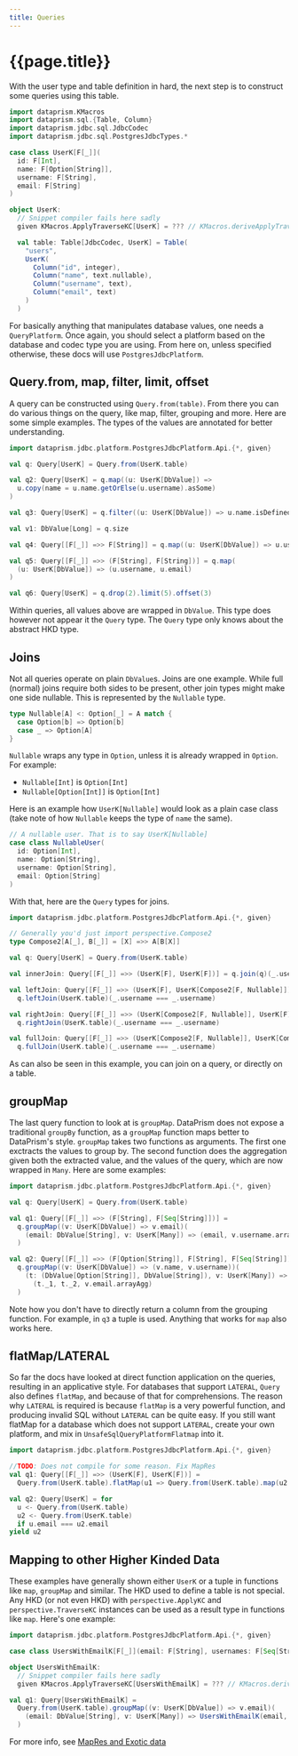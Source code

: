 ```yaml
---
title: Queries
---
```


# {{page.title}}

With the user type and table definition in hard, the next step is to construct some queries using this table.

```scala 3 sc-name:User.scala
import dataprism.KMacros
import dataprism.sql.{Table, Column}
import dataprism.jdbc.sql.JdbcCodec
import dataprism.jdbc.sql.PostgresJdbcTypes.*

case class UserK[F[_]](
  id: F[Int],
  name: F[Option[String]],
  username: F[String],
  email: F[String]
)

object UserK:
  // Snippet compiler fails here sadly
  given KMacros.ApplyTraverseKC[UserK] = ??? // KMacros.deriveApplyTraverseKC[UserK]

  val table: Table[JdbcCodec, UserK] = Table(
    "users",
    UserK(
      Column("id", integer),
      Column("name", text.nullable),
      Column("username", text),
      Column("email", text)
    )
  )
```

For basically anything that manipulates database values, one needs a `QueryPlatform`. Once again,
you
should select a platform based on the database and codec type you are using. From here on, unless
specified otherwise, these docs will use `PostgresJdbcPlatform`.

## Query.from, map, filter, limit, offset

A query can be constructed using `Query.from(table)`. From there you can do various things on the
query, like map, filter, grouping and more. Here are some simple examples. The types of the values
are annotated for better understanding.

```scala 3 sc-compile-with:User.scala
import dataprism.jdbc.platform.PostgresJdbcPlatform.Api.{*, given}

val q: Query[UserK] = Query.from(UserK.table)

val q2: Query[UserK] = q.map((u: UserK[DbValue]) =>
  u.copy(name = u.name.getOrElse(u.username).asSome)
)

val q3: Query[UserK] = q.filter((u: UserK[DbValue]) => u.name.isDefined)

val v1: DbValue[Long] = q.size

val q4: Query[[F[_]] =>> F[String]] = q.map((u: UserK[DbValue]) => u.username)

val q5: Query[[F[_]] =>> (F[String], F[String])] = q.map(
  (u: UserK[DbValue]) => (u.username, u.email)
)

val q6: Query[UserK] = q.drop(2).limit(5).offset(3)
``` 

Within queries, all values above are wrapped in `DbValue`. This type does however not appear it the
`Query` type. The `Query` type only knows about the abstract HKD type.

## Joins

Not all queries operate on plain `DbValue`s. Joins are one example. While full (normal) joins
require both sides to be present, other join types might make one side nullable. This is represented
by the `Nullable` type.

```scala 3
type Nullable[A] <: Option[_] = A match {
  case Option[b] => Option[b]
  case _ => Option[A]
}
```

`Nullable` wraps any type in `Option`, unless it is already wrapped in `Option`. For example:

* `Nullable[Int]` is `Option[Int]`
* `Nullable[Option[Int]]` is `Option[Int]`

Here is an example how `UserK[Nullable]` would look as a plain case class (take note of how
`Nullable` keeps the type of `name` the same).

```scala 3
// A nullable user. That is to say UserK[Nullable] 
case class NullableUser(
  id: Option[Int],
  name: Option[String],
  username: Option[String],
  email: Option[String]
)
```

With that, here are the `Query` types for joins.

```scala 3 sc-compile-with:User.scala
import dataprism.jdbc.platform.PostgresJdbcPlatform.Api.{*, given}

// Generally you'd just import perspective.Compose2
type Compose2[A[_], B[_]] = [X] =>> A[B[X]]

val q: Query[UserK] = Query.from(UserK.table)

val innerJoin: Query[[F[_]] =>> (UserK[F], UserK[F])] = q.join(q)(_.username === _.username)

val leftJoin: Query[[F[_]] =>> (UserK[F], UserK[Compose2[F, Nullable]])] =
  q.leftJoin(UserK.table)(_.username === _.username)

val rightJoin: Query[[F[_]] =>> (UserK[Compose2[F, Nullable]], UserK[F])] =
  q.rightJoin(UserK.table)(_.username === _.username)

val fullJoin: Query[[F[_]] =>> (UserK[Compose2[F, Nullable]], UserK[Compose2[F, Nullable]])] =
  q.fullJoin(UserK.table)(_.username === _.username)
```

As can also be seen in this example, you can join on a query, or directly on a table.

## groupMap

The last query function to look at is `groupMap`. DataPrism does not expose a
traditional `groupBy` function, as a `groupMap` function maps better to DataPrism's style.
`groupMap` takes two functions as arguments. The first one exctracts the values to group by.
The second function does the aggregation given both the extracted value, and the values of the
query, which are now wrapped in `Many`. Here are some examples:

```scala 3 sc-compile-with:User.scala
import dataprism.jdbc.platform.PostgresJdbcPlatform.Api.{*, given}

val q: Query[UserK] = Query.from(UserK.table)

val q1: Query[[F[_]] =>> (F[String], F[Seq[String]])] =
  q.groupMap((v: UserK[DbValue]) => v.email)(
    (email: DbValue[String], v: UserK[Many]) => (email, v.username.arrayAgg)
  )

val q2: Query[[F[_]] =>> (F[Option[String]], F[String], F[Seq[String]])] =
  q.groupMap((v: UserK[DbValue]) => (v.name, v.username))(
    (t: (DbValue[Option[String]], DbValue[String]), v: UserK[Many]) =>
      (t._1, t._2, v.email.arrayAgg)
  )
```

Note how you don't have to directly return a column from the grouping function. For example, in `q3`
a tuple is used. Anything that works for `map` also works here.

## flatMap/LATERAL

So far the docs have looked at direct function application on the queries, resulting in an
applicative style. For databases that support `LATERAL`, `Query` also defines `flatMap`, and 
because of that for comprehensions. The reason why `LATERAL` is required is because `flatMap` is a 
very powerful function, and producing invalid SQL without `LATERAL` can be quite easy. If you still
want flatMap for a database which does not support `LATERAL`, create your own platform, and mix in
`UnsafeSqlQueryPlatformFlatmap` into it.

```scala 3 sc-compile-with:User.scala
import dataprism.jdbc.platform.PostgresJdbcPlatform.Api.{*, given}

//TODO: Does not compile for some reason. Fix MapRes
val q1: Query[[F[_]] =>> (UserK[F], UserK[F])] =
  Query.from(UserK.table).flatMap(u1 => Query.from(UserK.table).map(u2 => (u1, u2)))

val q2: Query[UserK] = for
  u <- Query.from(UserK.table)
  u2 <- Query.from(UserK.table)
  if u.email === u2.email
yield u2
```

## Mapping to other Higher Kinded Data

These examples have generally shown either `UserK` or a tuple in functions like `map`, `groupMap`
and similar. The HKD used to define a table is not special. Any HKD (or not even HKD)
with `perspective.ApplyKC` and `perspective.TraverseKC` instances can be used as a result type in
functions like `map`. Here's one example:

```scala 3 sc-compile-with:User.scala
import dataprism.jdbc.platform.PostgresJdbcPlatform.Api.{*, given}

case class UsersWithEmailK[F[_]](email: F[String], usernames: F[Seq[String]])

object UsersWithEmailK:
  // Snippet compiler fails here sadly
  given KMacros.ApplyTraverseKC[UsersWithEmailK] = ??? // KMacros.deriveApplyTraverseKC[UsersWithEmailK]

val q1: Query[UsersWithEmailK] =
  Query.from(UserK.table).groupMap((v: UserK[DbValue]) => v.email)(
    (email: DbValue[String], v: UserK[Many]) => UsersWithEmailK(email, v.username.arrayAgg)
  )
```

For more info, see [MapRes and Exotic data](07_mapres_exotic_data.md)
